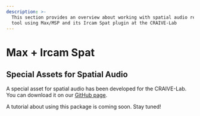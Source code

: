 ```yaml
---
description: >-
  This section provides an overview about working with spatial audio rendering
  tool using Max/MSP and its Ircam Spat plugin at the CRAIVE-Lab
---
```


# Max + Ircam Spat

## Special Assets for Spatial Audio

A special asset for spatial audio has been developed for the CRAIVE-Lab. You can download it on our [GitHub page](https://github.com/craive-lab/rois-special-asset-for-spatial-audio).

A tutorial about using this package is coming soon. Stay tuned!&#x20;
